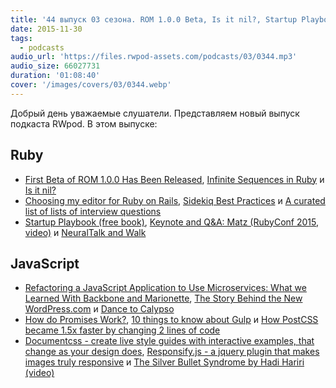 ```yaml
---
title: '44 выпуск 03 сезона. ROM 1.0.0 Beta, Is it nil?, Startup Playbook, Calypso, Documentcss, Responsify.js и прочее'
date: 2015-11-30
tags:
  - podcasts
audio_url: 'https://files.rwpod-assets.com/podcasts/03/0344.mp3'
audio_size: 66027731
duration: '01:08:40'
cover: '/images/covers/03/0344.webp'
---
```


Добрый день уважаемые слушатели. Представляем новый выпуск подкаста RWpod. В этом выпуске:

## Ruby

- [First Beta of ROM 1.0.0 Has Been Released](http://rom-rb.org/blog/2015/11/24/first-beta-of-rom-1-0-0-has-been-released/), [Infinite Sequences in Ruby](https://rossta.net/blog/infinite-sequences-in-ruby.html) и [Is it nil?](https://www.leighhalliday.com/is-it-nil)
- [Choosing my editor for Ruby on Rails](http://davidmles.com/blog/editor-ruby-rails/), [Sidekiq Best Practices](https://medium.com/handy-tech/sidekiq-best-practices-cbc2d070a7d4) и [A curated list of lists of interview questions](https://github.com/MaximAbramchuck/awesome-interviews)
- [Startup Playbook (free book)](http://playbook.samaltman.com/), [Keynote and Q&A: Matz (RubyConf 2015, video)](https://www.youtube.com/watch?v=LE0g2TUsJ4U) и [NeuralTalk and Walk](https://vimeo.com/146492001)

## JavaScript

- [Refactoring a JavaScript Application to Use Microservices: What we Learned With Backbone and Marionette](https://www.safaribooksonline.com/blog/2015/11/24/refactoring-javascript-microservice-backbone-marionette/), [The Story Behind the New WordPress.com](https://developer.wordpress.com/2015/11/23/the-story-behind-the-new-wordpress-com/) и [Dance to Calypso](http://ma.tt/2015/11/dance-to-calypso/)
- [How do Promises Work?](http://robotlolita.me/2015/11/15/how-do-promises-work.html), [10 things to know about Gulp](http://engineroom.teamwork.com/10-things-to-know-about-gulp/) и [How PostCSS became 1.5x faster by changing 2 lines of code](https://evilmartians.com/chronicles/postcss-1_5x-faster)
- [Documentcss - create live style guides with interactive examples, that change as your design does](http://documentcss.com/), [Responsify.js - a jquery plugin that makes images truly responsive](http://responsifyjs.space/) и [The Silver Bullet Syndrome by Hadi Hariri (video)](https://www.youtube.com/watch?v=3wyd6J3yjcs)
